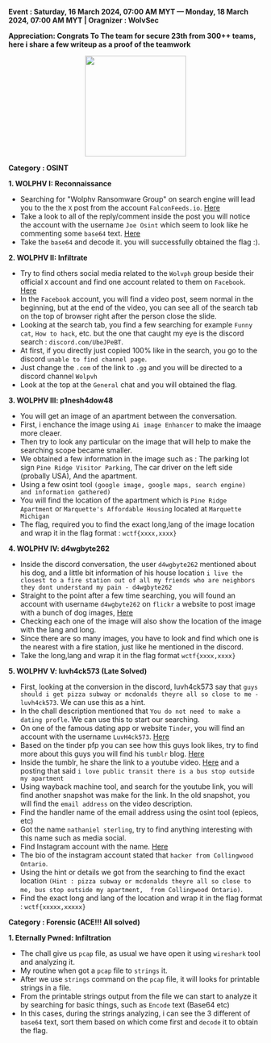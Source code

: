 **Event :  Saturday, 16 March 2024, 07:00 AM MYT — Monday, 18 March 2024, 07:00 AM MYT | Oragnizer : WolvSec**<br>

**Appreciation: Congrats To The team for secure 23th from 300++ teams, here i share a few writeup as a proof of the teamwork**




<p align="center">
   <img src="https://miro.medium.com/v2/resize:fit:300/format:webp/0*QjGHN8bu9hZIaz-n" width=200>
</p>


**Category : OSINT**

**1. WOLPHV I: Reconnaissance**

- Searching for "Wolphv Ransomware Group" on search engine will lead you to the the `X` post from the account `FalconFeeds.io`. [Here](https://twitter.com/FalconFeedsio/status/1706989111414849989)
- Take a look to all of the reply/comment inside the post you will notice the account with the username `Joe Osint` which seem to look like he commenting some `base64` text. [Here](https://twitter.com/JoeOsint__)
- Take the `base64` and decode it. you will successfully obtained the flag :).

**2. WOLPHV II: Infiltrate**

- Try to find others social media related to the `Wolvph` group beside their official `X` account and find one account related to them on `Facebook`. [Here](https://www.facebook.com/groups/921721029413388/?hoisted_section_header_type=recently_seen&multi_permalinks=921722342746590)
- In the `Facebook` account, you will find a video post, seem normal in the beginning, but at the end of the video, you can see all of the search tab on the top of browser right after the person close the slide.
- Looking at the search tab, you find a few searching for example `Funny cat`, `How to hack`, etc. but the one that caught my eye is the discord search : `discord.com/UbeJPeBT`.
- At first, if you directly just copied 100% like in the search, you go to the discord `unable to find channel page`.
- Just change the `.com` of the link to `.gg` and you will be directed to a discord channel `Wolpvh`
- Look at the top at the `General` chat and you will obtained the flag.

**3. WOLPHV III: p1nesh4dow48**

- You will get an image of an apartment between the conversation.
- First, i enchance the image using `Ai image Enhancer` to make the imaage more cleaer.
- Then try to look any particular on the image that will help to make the searching scope became smaller.
- We obtained a few information in the image such as : The parking lot sign `Pine Ridge Visitor Parking`, The car driver on the left side (probally USA), And the apartment.
- Using a few osint tool `(google image, google maps, search engine)  and information gathered)`
- You will find the location of the apartment which is `Pine Ridge Apartment` or `Marquette's Affordable Housing` located at  `Marquette Michigan`
- The flag, required you to find the exact long,lang of the image location and wrap it in the flag format : `wctf{xxxx,xxxx}`

**4. WOLPHV IV: d4wgbyte262**

- Inside the discord conversation, the user `d4wgbyte262` mentioned about his dog, and a little bit information of his house location `i live the closest to a fire station out of all my friends who are neighbors they dont understand my pain - d4wgbyte262 `
- Straight to the point after a few time searching, you will found an account with username `d4wgbyte262` on `flickr` a website to post image with a bunch of dog images, [Here](https://www.flickr.com/photos/200261418@N03/albums/)
- Checking each one of the image will also show the location of the image with the lang and long.
- Since there are so many images, you have to look and find which one is the nearest with a fire station, just like he mentioned in the discord.
- Take the long,lang and wrap it in the flag format `wctf{xxxx,xxxx}`


**5. WOLPHV V: luvh4ck573 (Late Solved)**

- First, looking at the conversion in the discord, luvh4ck573 say that `guys should i get pizza subway or mcdonalds theyre all so close to me - luvh4ck573`. We can use this as a hint. 
- In the chall description mentioned that `You do not need to make a dating profle`. We can use this to start our searching.
- On one of the famous dating app or website `Tinder`, you will find an account with the username `LuvH4ck573`. [Here](https://tinder.com/@luvh4ck573)
- Based on the tinder pfp you can see how this guys look likes, try to find more about this guys you will find his `tumblr` blog. [Here](https://www.tumblr.com/nathan-rizz-blog67945?redirect_to=%2Fnathan-rizz-blog67945&source=blog_view_login_wall)
- Inside the tumblr, he share the link to a youtube video. [Here](https://www.youtube.com/watch?v=ZEJdSXbglZs) and a posting that said `i love public transit there is a bus stop outside my apartment `
- Using wayback machine tool, and search for the youtube link, you will find another snapshot was make for the link. In the old snapshot, you will find the `email address` on the video description.
- Find the handler name of the email address using the osint tool (epieos, etc)
- Got the name `nathaniel sterling`, try to find anything interesting with this name such as media social.
- Find Instagram account with the name. [Here](https://www.instagram.com/nathaniel_sterling2/) 
- The bio of the instagram account stated that `hacker from Collingwood Ontario`.
- Using the hint or details we got from the searching to find the exact location `(Hint : pizza subway or mcdonalds theyre all so close to me, bus stop outside my apartment,  from Collingwood Ontario)`.
- Find the exact long and lang of the location and wrap it in the flag format : `wctf{xxxxx,xxxxx}`


**Category : Forensic (ACE!!! All solved)**

**1. Eternally Pwned: Infiltration**

- The chall give us `pcap` file, as usual we have open it using `wireshark` tool and analyzing it.
- My routine when got a `pcap` file to `strings` it.
- After we use `strings` command on the `pcap` file, it will looks for printable strings in a file.
- From the printable strings output from the file we can start to analyze it by searching for basic things, such as `Encode` text (Base64 etc)
- In this cases, during the strings analyzing, i can see the 3 different of `base64` text, sort them based on which come first and `decode` it to obtain the flag. 


